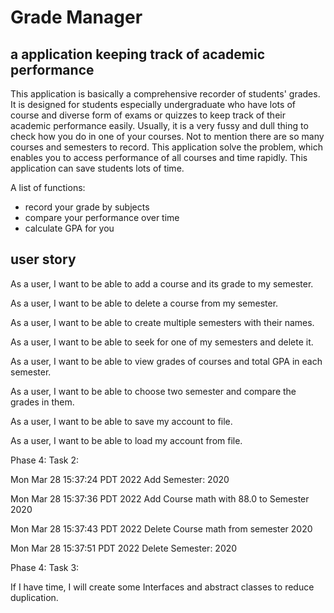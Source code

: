 # Grade Manager

## a application keeping track of academic performance

This application is basically a comprehensive recorder of students' grades. 
It is designed for students especially undergraduate 
who have lots of course and diverse form of exams or quizzes to keep track 
of their academic performance easily. Usually, it is a very fussy and dull thing to 
check how you do in one of your courses. Not to mention there are so many courses 
and semesters to record. This application solve the problem, which enables you to access 
performance of all courses and time rapidly. This application can 
save students lots of time.

A list of functions:
- record your grade by subjects
- compare your performance over time
- calculate GPA for you

## user story

As a user, I want to be able to add a course and its grade to my semester.

As a user, I want to be able to delete a course from my semester.

As a user, I want to be able to create multiple semesters with their names. 

As a user, I want to be able to seek for one of my semesters and delete it.

As a user, I want to be able to view grades of courses and total GPA in each semester. 

As a user, I want to be able to choose two semester and compare the grades in them. 

As a user, I want to be able to save my account to file.

As a user, I want to be able to load my account from file.

Phase 4: Task 2:

Mon Mar 28 15:37:24 PDT 2022
Add Semester: 2020

Mon Mar 28 15:37:36 PDT 2022
Add Course math with 88.0 to Semester 2020

Mon Mar 28 15:37:43 PDT 2022
Delete Course math from semester 2020

Mon Mar 28 15:37:51 PDT 2022
Delete Semester: 2020

Phase 4: Task 3:

If I have time, I will create some Interfaces and abstract classes to reduce duplication.